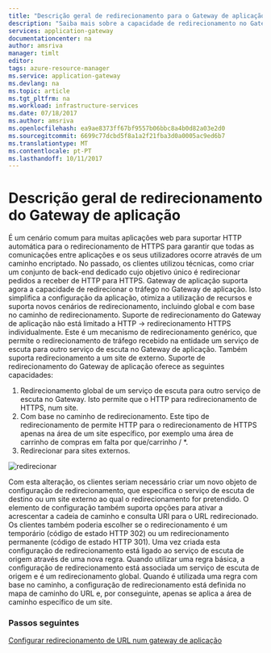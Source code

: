 ```yaml
---
title: "Descrição geral de redirecionamento para o Gateway de aplicação do Azure | Microsoft Docs"
description: "Saiba mais sobre a capacidade de redirecionamento no Gateway de aplicação do Azure"
services: application-gateway
documentationcenter: na
author: amsriva
manager: timlt
editor: 
tags: azure-resource-manager
ms.service: application-gateway
ms.devlang: na
ms.topic: article
ms.tgt_pltfrm: na
ms.workload: infrastructure-services
ms.date: 07/18/2017
ms.author: amsriva
ms.openlocfilehash: ea9ae8373ff67bf9557b06bbc8a4b0d82a03e2d0
ms.sourcegitcommit: 6699c77dcbd5f8a1a2f21fba3d0a0005ac9ed6b7
ms.translationtype: MT
ms.contentlocale: pt-PT
ms.lasthandoff: 10/11/2017
---
```

# <a name="application-gateway-redirect-overview"></a>Descrição geral de redirecionamento do Gateway de aplicação

É um cenário comum para muitas aplicações web para suportar HTTP automática para o redirecionamento de HTTPS para garantir que todas as comunicações entre aplicações e os seus utilizadores ocorre através de um caminho encriptado. No passado, os clientes utilizou técnicas, como criar um conjunto de back-end dedicado cujo objetivo único é redirecionar pedidos a receber de HTTP para HTTPS.  Gateway de aplicação suporta agora a capacidade de redirecionar o tráfego no Gateway de aplicação. Isto simplifica a configuração da aplicação, otimiza a utilização de recursos e suporta novos cenários de redirecionamento, incluindo global e com base no caminho de redirecionamento. Suporte de redirecionamento do Gateway de aplicação não está limitado a HTTP -> redirecionamento HTTPS individualmente. Este é um mecanismo de redirecionamento genérico, que permite o redirecionamento de tráfego recebido na entidade um serviço de escuta para outro serviço de escuta no Gateway de aplicação. Também suporta redirecionamento a um site de externo. Suporte de redirecionamento do Gateway de aplicação oferece as seguintes capacidades:

1. Redirecionamento global de um serviço de escuta para outro serviço de escuta no Gateway. Isto permite que o HTTP para redirecionamento de HTTPS, num site.
2. Com base no caminho de redirecionamento. Este tipo de redirecionamento de permite HTTP para o redirecionamento de HTTPS apenas na área de um site específico, por exemplo uma área de carrinho de compras em falta por que/carrinho / *.
3. Redirecionar para sites externos.

![redirecionar](./media/application-gateway-redirect-overview/redirect.png)

Com esta alteração, os clientes seriam necessário criar um novo objeto de configuração de redirecionamento, que especifica o serviço de escuta de destino ou um site externo ao qual o redirecionamento for pretendido. O elemento de configuração também suporta opções para ativar a acrescentar a cadeia de caminho e consulta URI para o URL redirecionado. Os clientes também poderia escolher se o redirecionamento é um temporário (código de estado HTTP 302) ou um redirecionamento permanente (código de estado HTTP 301). Uma vez criada esta configuração de redirecionamento está ligado ao serviço de escuta de origem através de uma nova regra. Quando utilizar uma regra básica, a configuração de redirecionamento está associada um serviço de escuta de origem e é um redirecionamento global. Quando é utilizada uma regra com base no caminho, a configuração de redirecionamento está definida no mapa de caminho do URL e, por conseguinte, apenas se aplica a área de caminho específico de um site.

### <a name="next-steps"></a>Passos seguintes

[Configurar redirecionamento de URL num gateway de aplicação](application-gateway-configure-redirect-powershell.md)
